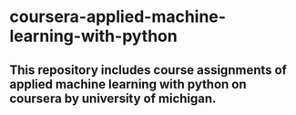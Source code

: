 # coursera-applied-machine-learning-with-python
## This repository includes course assignments of applied machine learning with python on coursera by university of michigan.
